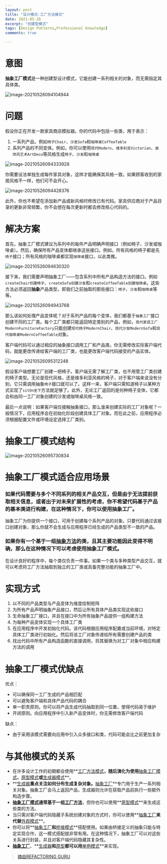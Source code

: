 ```yaml
---
layout: post
title: "设计模式-工厂方法模式"
date: 2021-05-26
excerpt: "创建型模式"
tags: [Design Patterns,Professional Knowledge]
comments: true

---
```


# 意图

**抽象工厂模式**是一种创建型设计模式，它能创建一系列相关的对象，而无需指定其具体类。

![image-20210526094104944](../../assets/img/image-20210526094104944.png)

# 问题

假设你正在开发一款家具商店模拟器。你的代码中包括一些类，用于表示：

1. 一系列产品，例如`椅子Chair`、`沙发Sofa`和`咖啡桌CoffeeTable`
2. 系列产品的不同变体。例如，你可以使用`现代Modern`、`维多利亚Victorian`、`装饰风艺术ArtDeco`等风格生成`椅子`、`沙发`和`咖啡桌`

![image-20210526094333928](../../assets/img/image-20210526094333928.png)

你需要设法单独生成每件家具对象，这样才能确保其风格一致。如果顾客收到的家居风格不一样，他们可不会开心。

![image-20210526094428376](../../assets/img/image-20210526094428376.png)

此外，你也不希望在添加新产品或新风格时修改已有代码。家具供应商对于产品目录的更新非常频繁，你不会想在每次更新时都去修改核心代码的。

# 解决方案

首先，抽象工厂模式建议为系列中的每件产品明确声明接口（例如椅子、沙发或咖啡桌）。然后，确保所有产品变体都继承这些接口。例如，所有风格的椅子都是先`椅子`接口；所有风格的咖啡桌都实现`咖啡桌`接口，以此类推。

![image-20210526094630320](../../assets/img/image-20210526094630320.png)

接下来，我们需要声明抽象工厂——包含系列中所有产品构造方法的接口。例如`createChair创建椅子`、`createSofa创建沙发`和`createCoffeeTable创建咖啡桌`。这些方法必须返回**抽象**产品类型，即我们之前抽取的那些接口：`椅子`、`沙发`和`咖啡桌`等等。

![image-20210526094943768](../../assets/img/image-20210526094943768.png)

那么该如何处理产品变体呢？对于系列产品的每个变体，我们都基于`抽象工厂`接口创建不同的工厂类。每个工厂类都只能返回特定类别的产品，例如，`现代家具工厂ModernFurnitureFactory`只能创建`现代椅子ModernChair`、`现代沙发ModernSofa`和`现代咖啡桌ModernCoffeeTable`对象。

客户端代码可以通过相应的抽象接口调用工厂和产品类。你无需修改实际客户端代码，就能更改传递给客户端的工厂类，也能更改客户端代码接受的产品实体。

![image-20210526095312248](../../assets/img/image-20210526095312248.png)

假设客户端想要工厂创建一把椅子。客户端无需了解工厂类，也不用管工厂类创建的椅子类型。无论是现代风格，还是维多利亚风格的椅子，对于客户端来说没有分别，它只需调用抽象`椅子`接口就可以了。这样一来，客户端只需知道椅子以某种方式实现了`sitOn坐下`方法就足够了。此外，无论工厂返回的是何种椅子变体，它都会和由同一工厂对象创建的沙发或咖啡桌风格一致。

最后一点说明：如果客户端仅接触抽象接口，那么谁来创建实际的工厂对象呢？一般情况下，应用程序会在初始化阶段创建具体工厂对象。而在此之前，应用程序必须根据配置文件或环境设定选择工厂类别。

# 抽象工厂模式结构



![image-20210526095730834](../../assets/img/image-20210526095730834.png)

# 抽象工厂模式适合应用场景

### 如果代码需要与多个不同系列的相关产品交互，但是由于无法提前获取相关信息，或者出于对未来扩展性的考虑，你不希望代码基于产品的基本类进行构建，在这种情况下，你可以使用抽象工厂。

抽象工厂为你提供一个接口，可用于创建每个系列产品的对象。只要代码通过该接口创建对象，那么你就不会生成与应用程序已经生成的产品类型不一致的产品。

### 如果你有一个基于一组<u>抽象方法</u>的类，且其主要功能因此变得不明确，那么在这种情况下可以考虑使用抽象工厂模式。

在设计良好的程序中，每个类仅负责一件事。如果一个类与多种类型产品交互，就可以考虑将工厂方法抽取到独立的工厂类或具备完整功能的抽象工厂中。

# 实现方式

1. 以不同的产品类型与产品变体为维度绘制矩阵
2. 为所有产品声明抽象产品接口，然后让所有具体产品类实现这些接口
3. 生命抽象工厂接口，并且在接口中为所有抽象产品提供一组构建方法
4. 为每种产品变体实现一个具体工厂类
5. 在应用程序中开发初始化代码。该代码根据应用程序配置或当前环境，对特定具体工厂类进行初始化。然后将该工厂对象传递给所有需要创建产品的类
6. 找出代码中所有产品构造函数的直接调用，将其替换为对工厂对象中相应构建方法的调用

# 抽象工厂模式优缺点

优点：

- 可以确保同一工厂生成的产品相匹配
- 可以避免客户端和具体产品代码的耦合
- 单一职责原则。你可以将产品生成代码抽取到同一位置，使得代码易于维护
- 开闭原则。向应用程序中引入新产品变体时，你无需修改客户端代码

缺点：

- 由于采用该模式需要向应用中引入众多接口和类，代码可能会比之前更加复杂

# 与其他模式的关系

- 在许多设计工作的初期都会使用**<u>工厂方法模式</u>**，随后演化为使用**<u>抽象工厂模式</u>**、**<u>原型模式</u>**或**<u>生成器模式</u>**。
- **<u>生成器</u>**重点关注如何分布生成复杂对象。**<u>抽象工厂</u>**专门用于生产一系列相关对象。抽象工厂会马上返回产品，生成器则允许在获取产品前执行一些额外构造步骤。
- **<u>抽象工厂模式</u>**通常基于一组**<u>工厂方法</u>**，但你也可以使用**<u>原型模式</u>**来生成这些类的方法。
- 当只需对客户端代码隐藏子系统创建对象的方式时，你可以使用**<u>抽象工厂</u>**来代替**<u>外观模式</u>**。
- 你可以将**<u>抽象工厂</u>**和**<u>桥接模式</u>**搭配使用。如果由桥接定义的抽象只能与特定实现合作，这一模式搭配就非常有用。在这种情况下，抽象工厂可以对这些关系进行封装，并且对客户端代码隐藏其复杂性。
- **<u>抽象工厂</u>**、**<u>生成器</u>**和**<u>原型</u>**都可以用**<u>单例模式</u>**来实现。

> [摘自REFACTORING GURU](https://refactoringguru.cn/design-patterns/abstract-factory)

